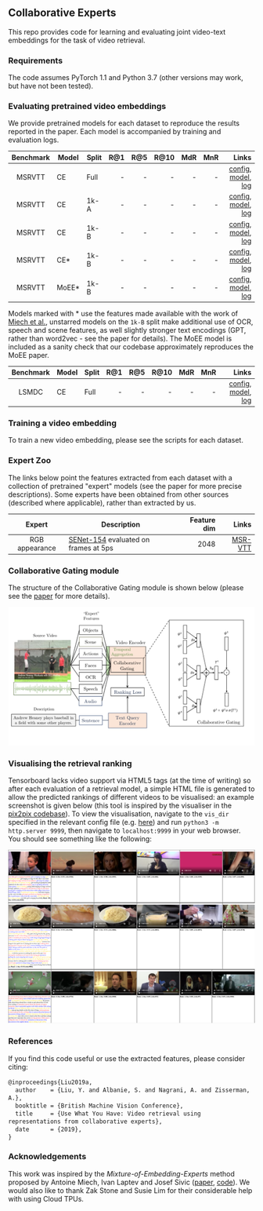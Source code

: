 ## Collaborative Experts

This repo provides code for learning and evaluating joint video-text embeddings for the task of video retrieval.

### Requirements

The code assumes PyTorch 1.1 and Python 3.7 (other versions may work, but have not been tested).

### Evaluating pretrained video embeddings

We provide pretrained models for each dataset to reproduce the results reported in the paper.  Each model is accompanied by training and evaluation logs.  

| Benchmark     | Model | Split | R@1 | R@5 | R@10 | MdR | MnR | Links |
|:-------------:| ------| ------| ---:| ---:|-----:|----:|----:|------:|
| MSRVTT        | CE | Full  | - | - | - | - | - | [config](configs/msrvtt/train-full-ce.json), [model](), [log]() |
| MSRVTT        | CE | 1k-A  | - | - | - | - | - | [config](configs/msrvtt/train-jsfusion-ce.json), [model](), [log]() |
| MSRVTT        | CE | 1k-B  | - | - | - | - | - | [config](configs/msrvtt/train-miech-ce.json), [model](), [log]() |
| MSRVTT        | CE* | 1k-B  | - | - | - | - | - | [config](configs/msrvtt/train-miech-miechfeats-ce.json), [model](), [log]() |
| MSRVTT        | MoEE* | 1k-B  | - | - | - | - | - | [config](configs/msrvtt/train-miech-miechfeats-moee.json), [model](), [log]() |

Models marked with * use the features made available with the work of [Miech et al.](https://arxiv.org/abs/1804.02516), unstarred models on the `1k-B` split make additional use of OCR, speech and scene features, as well slightly stronger text encodings (GPT, rather than word2vec - see the paper for details). The MoEE model is included as a sanity check that our codebase approximately reproduces the MoEE paper.

| Benchmark     | Model | Split | R@1 | R@5 | R@10 | MdR | MnR | Links |
|:-------------:| ------| ------| ---:| ---:|-----:|----:|----:|------:|
| LSMDC        | CE | Full  | - | - | - | - | - | [config](configs/msrvtt/train-full-ce.json), [model](), [log]() |

### Training a video embedding

To train a new video embedding, please see the scripts for each dataset.

### Expert Zoo

The links below point the features extracted from each dataset with a collection of pretrained "expert" models (see the paper for more precise descriptions). Some experts have been obtained from other sources (described where applicable), rather than extracted by us.

  | Expert           | Description  |  Feature dim | Links |
 |:-------------:| -----| -----:| ---:|
| RGB appearance | [SENet-154](https://arxiv.org/abs/1709.01507) evaluated on frames at 5ps  | 2048 | [MSR-VTT]() |

### Collaborative Gating module

The structure of the Collaborative Gating module is shown below (please see the [paper](link) for more details).

![CE diagram](figs/CE-diagram.png)

### Visualising the retrieval ranking

Tensorboard lacks video support via HTML5 tags (at the time of writing) so after each evaluation of a retrieval model, a simple HTML file is generated to allow the predicted rankings of different videos to be visualised: an example screenshot is given below (this tool is inspired by the visualiser in the [pix2pix codebase](https://github.com/junyanz/pytorch-CycleGAN-and-pix2pix)). To view the visualisation, navigate to the `vis_dir` specified in the relevant config file (e.g. [here]()) and run `python3 -m http.server 9999`, then navigate to `localhost:9999` in your web browser.  You should see something like the following:

![visualisation](figs/vis-ranking.png)


### References

If you find this code useful or use the extracted features, please consider citing:

```
@inproceedings{Liu2019a,
  author    = {Liu, Y. and Albanie, S. and Nagrani, A. and Zisserman, A.},
  booktitle = {British Machine Vision Conference},
  title     = {Use What You Have: Video retrieval using representations from collaborative experts},
  date      = {2019},
}
```

### Acknowledgements

This work was inspired by the *Mixture-of-Embedding-Experts* method proposed by Antoine Miech, Ivan Laptev and Josef Sivic ([paper](https://arxiv.org/abs/1804.02516), [code](https://github.com/antoine77340/Mixture-of-Embedding-Experts)). We would also like to thank Zak Stone and Susie Lim for their considerable help with using Cloud TPUs.